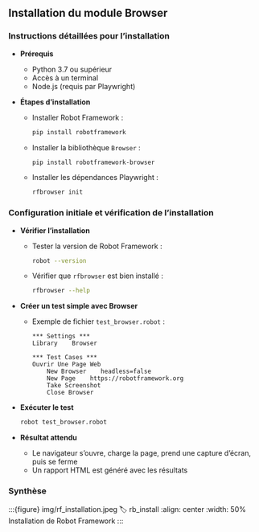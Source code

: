 
## Installation du module Browser

### Instructions détaillées pour l’installation

- **Prérequis**
  - Python 3.7 ou supérieur
  - Accès à un terminal
  - Node.js (requis par Playwright)

- **Étapes d’installation**
  - Installer Robot Framework :
    ```bash
    pip install robotframework
    ```
  - Installer la bibliothèque `Browser` :
    ```bash
    pip install robotframework-browser
    ```
  - Installer les dépendances Playwright :
    ```bash
    rfbrowser init
    ```

### Configuration initiale et vérification de l’installation

- **Vérifier l’installation**
  - Tester la version de Robot Framework :
    ```bash
    robot --version
    ```
  - Vérifier que `rfbrowser` est bien installé :
    ```bash
    rfbrowser --help
    ```

- **Créer un test simple avec Browser**
  - Exemple de fichier `test_browser.robot` :
    ```robot
    *** Settings ***
    Library    Browser

    *** Test Cases ***
    Ouvrir Une Page Web
        New Browser    headless=false
        New Page    https://robotframework.org
        Take Screenshot
        Close Browser
    ```

- **Exécuter le test**
  ```bash
  robot test_browser.robot
  ```

- **Résultat attendu**
  - Le navigateur s’ouvre, charge la page, prend une capture d’écran, puis se ferme
  - Un rapport HTML est généré avec les résultats

### Synthèse
:::{figure} img/rf_installation.jpeg
:label: rb_install
:align: center
:width: 50%
Installation de Robot Framework 
:::

